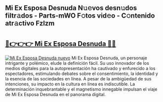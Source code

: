 ## Mi Ex Esposa Desnuda N𝚞𝚎vos desn𝚞dos filtr𝚊dos - Parts-mWO F𝚘tos vid𝚎o - C𝚘ntenido atr𝚊ctivo FzIzm

# <h2><a href="http://mb4h0wk.tromn.icu/?c=Mi+Ex+Esposa+Desnuda">🔗👉👉👉 Mi Ex Esposa Desnuda 🔗🔗</a></h2>

[![Mi Ex Esposa Desnuda nuevo](https://i.imgur.com/pEAQMta.gif)](http://mb4h0wk.tromn.icu/?c=Mi+Ex+Esposa+Desnuda)
Mi Ex Esposa Desnuda, un personaje intrigante y polémico, elude la definición fácil. Su uso innovador de los medios digitales para la autopresentación ha cautivado y enfurecido a los espectadores, estimulando debates sobre el consentimiento, la identidad y la esencia de las sociedades en línea. A pesar de la ambigüedad de sus intenciones, su impacto en la cultura en línea es indiscutible. La determinación inquebrantable y el magnetismo innegable impulsan el viaje de Mi Ex Esposa Desnuda en el panorama digital.
